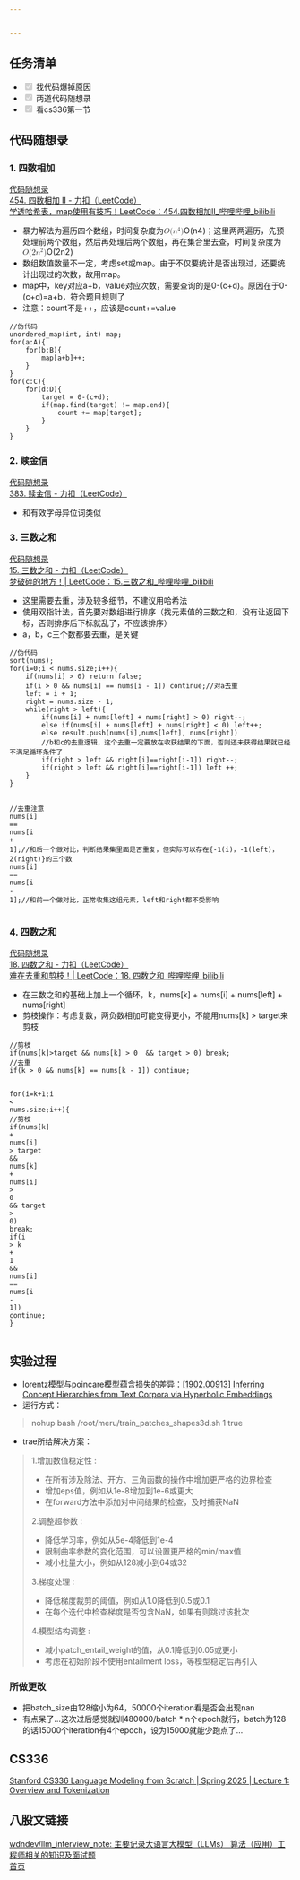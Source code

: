 ```yaml
---


---
```


<h2 id="任务清单">任务清单</h2>
<ul>
<li class="task-list-item"><input type="checkbox" class="task-list-item-checkbox" checked="true" disabled=""> 找代码爆掉原因</li>
<li class="task-list-item"><input type="checkbox" class="task-list-item-checkbox" checked="true" disabled=""> 两道代码随想录</li>
<li class="task-list-item"><input type="checkbox" class="task-list-item-checkbox" checked="true" disabled=""> 看cs336第一节</li>
</ul>
<h2 id="代码随想录">代码随想录</h2>
<h3 id="四数相加">1. 四数相加</h3>
<p><a href="https://www.programmercarl.com/0454.%E5%9B%9B%E6%95%B0%E7%9B%B8%E5%8A%A0II.html#%E7%AE%97%E6%B3%95%E5%85%AC%E5%BC%80%E8%AF%BE">代码随想录</a><br>
<a href="https://leetcode.cn/problems/4sum-ii/description/">454. 四数相加 II - 力扣（LeetCode）</a><br>
<a href="https://www.bilibili.com/video/BV1Md4y1Q7Yh/">学透哈希表，map使用有技巧！LeetCode：454.四数相加II_哔哩哔哩_bilibili</a></p>
<ul>
<li>暴力解法为遍历四个数组，时间复杂度为<span class="katex--inline"><span class="katex"><span class="katex-mathml"><math xmlns="http://www.w3.org/1998/Math/MathML"><semantics><mrow><mi>O</mi><mo stretchy="false">(</mo><msup><mi>n</mi><mn>4</mn></msup><mo stretchy="false">)</mo></mrow><annotation encoding="application/x-tex">O(n^4)</annotation></semantics></math></span><span class="katex-html" aria-hidden="true"><span class="base"><span class="strut" style="height: 1.06411em; vertical-align: -0.25em;"></span><span class="mord mathnormal" style="margin-right: 0.02778em;">O</span><span class="mopen">(</span><span class="mord"><span class="mord mathnormal">n</span><span class="msupsub"><span class="vlist-t"><span class="vlist-r"><span class="vlist" style="height: 0.814108em;"><span class="" style="top: -3.063em; margin-right: 0.05em;"><span class="pstrut" style="height: 2.7em;"></span><span class="sizing reset-size6 size3 mtight"><span class="mord mtight">4</span></span></span></span></span></span></span></span><span class="mclose">)</span></span></span></span></span>；这里两两遍历，先预处理前两个数组，然后再处理后两个数组，再在集合里去查，时间复杂度为<span class="katex--inline"><span class="katex"><span class="katex-mathml"><math xmlns="http://www.w3.org/1998/Math/MathML"><semantics><mrow><mi>O</mi><mo stretchy="false">(</mo><mn>2</mn><msup><mi>n</mi><mn>2</mn></msup><mo stretchy="false">)</mo></mrow><annotation encoding="application/x-tex">O(2n^2)</annotation></semantics></math></span><span class="katex-html" aria-hidden="true"><span class="base"><span class="strut" style="height: 1.06411em; vertical-align: -0.25em;"></span><span class="mord mathnormal" style="margin-right: 0.02778em;">O</span><span class="mopen">(</span><span class="mord">2</span><span class="mord"><span class="mord mathnormal">n</span><span class="msupsub"><span class="vlist-t"><span class="vlist-r"><span class="vlist" style="height: 0.814108em;"><span class="" style="top: -3.063em; margin-right: 0.05em;"><span class="pstrut" style="height: 2.7em;"></span><span class="sizing reset-size6 size3 mtight"><span class="mord mtight">2</span></span></span></span></span></span></span></span><span class="mclose">)</span></span></span></span></span></li>
<li>数组数值数量不一定，考虑set或map。由于不仅要统计是否出现过，还要统计出现过的次数，故用map。</li>
<li>map中，key对应a+b，value对应次数，需要查询的是0-(c+d)。原因在于0-(c+d)=a+b，符合题目规则了</li>
<li>注意：count不是++，应该是count+=value</li>
</ul>
<pre class=" language-c"><code class="prism  language-c"><span class="token comment">//伪代码</span>
<span class="token function">unordered_map</span><span class="token punctuation">(</span><span class="token keyword">int</span><span class="token punctuation">,</span> <span class="token keyword">int</span><span class="token punctuation">)</span> map<span class="token punctuation">;</span>
<span class="token keyword">for</span><span class="token punctuation">(</span>a<span class="token punctuation">:</span>A<span class="token punctuation">)</span><span class="token punctuation">{</span>
	<span class="token keyword">for</span><span class="token punctuation">(</span>b<span class="token punctuation">:</span>B<span class="token punctuation">)</span><span class="token punctuation">{</span>
		map<span class="token punctuation">[</span>a<span class="token operator">+</span>b<span class="token punctuation">]</span><span class="token operator">++</span><span class="token punctuation">;</span>
	<span class="token punctuation">}</span>
<span class="token punctuation">}</span>
<span class="token keyword">for</span><span class="token punctuation">(</span>c<span class="token punctuation">:</span>C<span class="token punctuation">)</span><span class="token punctuation">{</span>
	<span class="token keyword">for</span><span class="token punctuation">(</span>d<span class="token punctuation">:</span>D<span class="token punctuation">)</span><span class="token punctuation">{</span>
		target <span class="token operator">=</span> <span class="token number">0</span><span class="token operator">-</span><span class="token punctuation">(</span>c<span class="token operator">+</span>d<span class="token punctuation">)</span><span class="token punctuation">;</span>
		<span class="token keyword">if</span><span class="token punctuation">(</span>map<span class="token punctuation">.</span><span class="token function">find</span><span class="token punctuation">(</span>target<span class="token punctuation">)</span> <span class="token operator">!=</span> map<span class="token punctuation">.</span>end<span class="token punctuation">)</span><span class="token punctuation">{</span>
			count <span class="token operator">+</span><span class="token operator">=</span> map<span class="token punctuation">[</span>target<span class="token punctuation">]</span><span class="token punctuation">;</span>
		<span class="token punctuation">}</span>
	<span class="token punctuation">}</span>
<span class="token punctuation">}</span>
</code></pre>
<h3 id="赎金信">2. 赎金信</h3>
<p><a href="https://www.programmercarl.com/0383.%E8%B5%8E%E9%87%91%E4%BF%A1.html#%E5%85%B6%E4%BB%96%E8%AF%AD%E8%A8%80%E7%89%88%E6%9C%AC">代码随想录</a><br>
<a href="https://leetcode.cn/problems/ransom-note/submissions/656737237/">383. 赎金信 - 力扣（LeetCode）</a></p>
<ul>
<li>和有效字母异位词类似</li>
</ul>
<h3 id="三数之和">3. 三数之和</h3>
<p><a href="https://www.programmercarl.com/0015.%E4%B8%89%E6%95%B0%E4%B9%8B%E5%92%8C.html#%E7%AE%97%E6%B3%95%E5%85%AC%E5%BC%80%E8%AF%BE">代码随想录</a><br>
<a href="https://leetcode.cn/problems/3sum/description/">15. 三数之和 - 力扣（LeetCode）</a><br>
<a href="https://www.bilibili.com/video/BV1GW4y127qo/?vd_source=96ef48634663967d0116e79abff26934">梦破碎的地方！| LeetCode：15.三数之和_哔哩哔哩_bilibili</a></p>
<ul>
<li>这里需要去重，涉及较多细节，不建议用哈希法</li>
<li>使用双指针法，首先要对数组进行排序（找元素值的三数之和，没有让返回下标，否则排序后下标就乱了，不应该排序）</li>
<li>a，b，c三个数都要去重，是关键</li>
</ul>
<pre class=" language-c"><code class="prism  language-c"><span class="token comment">//伪代码</span>
<span class="token function">sort</span><span class="token punctuation">(</span>nums<span class="token punctuation">)</span><span class="token punctuation">;</span>
<span class="token keyword">for</span><span class="token punctuation">(</span>i<span class="token operator">=</span><span class="token number">0</span><span class="token punctuation">;</span>i <span class="token operator">&lt;</span> nums<span class="token punctuation">.</span>size<span class="token punctuation">;</span>i<span class="token operator">++</span><span class="token punctuation">)</span><span class="token punctuation">{</span>
	<span class="token keyword">if</span><span class="token punctuation">(</span>nums<span class="token punctuation">[</span>i<span class="token punctuation">]</span> <span class="token operator">&gt;</span> <span class="token number">0</span><span class="token punctuation">)</span> <span class="token keyword">return</span> false<span class="token punctuation">;</span>
	<span class="token keyword">if</span><span class="token punctuation">(</span>i <span class="token operator">&gt;</span> <span class="token number">0</span> <span class="token operator">&amp;&amp;</span> nums<span class="token punctuation">[</span>i<span class="token punctuation">]</span> <span class="token operator">==</span> nums<span class="token punctuation">[</span>i <span class="token operator">-</span> <span class="token number">1</span><span class="token punctuation">]</span><span class="token punctuation">)</span> <span class="token keyword">continue</span><span class="token punctuation">;</span><span class="token comment">//对a去重</span>
	left <span class="token operator">=</span> i <span class="token operator">+</span> <span class="token number">1</span><span class="token punctuation">;</span>
	right <span class="token operator">=</span> nums<span class="token punctuation">.</span>size <span class="token operator">-</span> <span class="token number">1</span><span class="token punctuation">;</span>
	<span class="token keyword">while</span><span class="token punctuation">(</span>right <span class="token operator">&gt;</span> left<span class="token punctuation">)</span><span class="token punctuation">{</span>
		<span class="token keyword">if</span><span class="token punctuation">(</span>nums<span class="token punctuation">[</span>i<span class="token punctuation">]</span> <span class="token operator">+</span> nums<span class="token punctuation">[</span>left<span class="token punctuation">]</span> <span class="token operator">+</span> nums<span class="token punctuation">[</span>right<span class="token punctuation">]</span> <span class="token operator">&gt;</span> <span class="token number">0</span><span class="token punctuation">)</span> right<span class="token operator">--</span><span class="token punctuation">;</span>
		<span class="token keyword">else</span> <span class="token keyword">if</span><span class="token punctuation">(</span>nums<span class="token punctuation">[</span>i<span class="token punctuation">]</span> <span class="token operator">+</span> nums<span class="token punctuation">[</span>left<span class="token punctuation">]</span> <span class="token operator">+</span> nums<span class="token punctuation">[</span>right<span class="token punctuation">]</span> <span class="token operator">&lt;</span> <span class="token number">0</span><span class="token punctuation">)</span> left<span class="token operator">++</span><span class="token punctuation">;</span>
		<span class="token keyword">else</span> result<span class="token punctuation">.</span><span class="token function">push</span><span class="token punctuation">(</span>nums<span class="token punctuation">[</span>i<span class="token punctuation">]</span><span class="token punctuation">,</span>nums<span class="token punctuation">[</span>left<span class="token punctuation">]</span><span class="token punctuation">,</span> nums<span class="token punctuation">[</span>right<span class="token punctuation">]</span><span class="token punctuation">)</span>
		<span class="token comment">//b和c的去重逻辑，这个去重一定要放在收获结果的下面，否则还未获得结果就已经不满足循环条件了</span>
		<span class="token keyword">if</span><span class="token punctuation">(</span>right <span class="token operator">&gt;</span> left <span class="token operator">&amp;&amp;</span> right<span class="token punctuation">[</span>i<span class="token punctuation">]</span><span class="token operator">==</span>right<span class="token punctuation">[</span>i<span class="token number">-1</span><span class="token punctuation">]</span><span class="token punctuation">)</span> right<span class="token operator">--</span><span class="token punctuation">;</span>
		<span class="token keyword">if</span><span class="token punctuation">(</span>right <span class="token operator">&gt;</span> left <span class="token operator">&amp;&amp;</span> right<span class="token punctuation">[</span>i<span class="token punctuation">]</span><span class="token operator">==</span>right<span class="token punctuation">[</span>i<span class="token number">-1</span><span class="token punctuation">]</span><span class="token punctuation">)</span> left <span class="token operator">++</span><span class="token punctuation">;</span>
	<span class="token punctuation">}</span>
<span class="token punctuation">}</span>

<span class="token comment">//去重注意</span>
nums<span class="token punctuation">[</span>i<span class="token punctuation">]</span> <span class="token operator">==</span> nums<span class="token punctuation">[</span>i <span class="token operator">+</span> <span class="token number">1</span><span class="token punctuation">]</span><span class="token punctuation">;</span><span class="token comment">//和后一个做对比，判断结果集里面是否重复，但实际可以存在{-1(i)，-1(left)，2(right)}的三个数</span>
nums<span class="token punctuation">[</span>i<span class="token punctuation">]</span> <span class="token operator">==</span> nums<span class="token punctuation">[</span>i <span class="token operator">-</span> <span class="token number">1</span><span class="token punctuation">]</span><span class="token punctuation">;</span><span class="token comment">//和前一个做对比，正常收集这组元素，left和right都不受影响</span>
</code></pre>
<h3 id="四数之和">4. 四数之和</h3>
<p><a href="https://www.programmercarl.com/0018.%E5%9B%9B%E6%95%B0%E4%B9%8B%E5%92%8C.html#%E7%AE%97%E6%B3%95%E5%85%AC%E5%BC%80%E8%AF%BE">代码随想录</a><br>
<a href="https://leetcode.cn/problems/4sum/description/">18. 四数之和 - 力扣（LeetCode）</a><br>
<a href="https://www.bilibili.com/video/BV1DS4y147US/?vd_source=96ef48634663967d0116e79abff26934">难在去重和剪枝！| LeetCode：18. 四数之和_哔哩哔哩_bilibili</a></p>
<ul>
<li>在三数之和的基础上加上一个循环，k，nums[k] + nums[i] + nums[left] + nums[right]</li>
<li>剪枝操作：考虑复数，两负数相加可能变得更小，不能用nums[k] &gt; target来剪枝</li>
</ul>
<pre class=" language-c"><code class="prism  language-c"><span class="token comment">//剪枝</span>
<span class="token keyword">if</span><span class="token punctuation">(</span>nums<span class="token punctuation">[</span>k<span class="token punctuation">]</span><span class="token operator">&gt;</span>target <span class="token operator">&amp;&amp;</span> nums<span class="token punctuation">[</span>k<span class="token punctuation">]</span> <span class="token operator">&gt;</span> <span class="token number">0</span>  <span class="token operator">&amp;&amp;</span> target <span class="token operator">&gt;</span> <span class="token number">0</span><span class="token punctuation">)</span> <span class="token keyword">break</span><span class="token punctuation">;</span>
<span class="token comment">//去重</span>
<span class="token keyword">if</span><span class="token punctuation">(</span>k <span class="token operator">&gt;</span> <span class="token number">0</span> <span class="token operator">&amp;&amp;</span> nums<span class="token punctuation">[</span>k<span class="token punctuation">]</span> <span class="token operator">==</span> nums<span class="token punctuation">[</span>k <span class="token operator">-</span> <span class="token number">1</span><span class="token punctuation">]</span><span class="token punctuation">)</span> <span class="token keyword">continue</span><span class="token punctuation">;</span>

<span class="token keyword">for</span><span class="token punctuation">(</span>i<span class="token operator">=</span>k<span class="token operator">+</span><span class="token number">1</span><span class="token punctuation">;</span>i <span class="token operator">&lt;</span> nums<span class="token punctuation">.</span>size<span class="token punctuation">;</span>i<span class="token operator">++</span><span class="token punctuation">)</span><span class="token punctuation">{</span>
	<span class="token comment">//剪枝</span>
	<span class="token keyword">if</span><span class="token punctuation">(</span>nums<span class="token punctuation">[</span>k<span class="token punctuation">]</span> <span class="token operator">+</span> nums<span class="token punctuation">[</span>i<span class="token punctuation">]</span> <span class="token operator">&gt;</span> target <span class="token operator">&amp;&amp;</span> nums<span class="token punctuation">[</span>k<span class="token punctuation">]</span> <span class="token operator">+</span> nums<span class="token punctuation">[</span>i<span class="token punctuation">]</span> <span class="token operator">&gt;</span> <span class="token number">0</span> <span class="token operator">&amp;&amp;</span> target <span class="token operator">&gt;</span> <span class="token number">0</span><span class="token punctuation">)</span> <span class="token keyword">break</span><span class="token punctuation">;</span>
	<span class="token keyword">if</span><span class="token punctuation">(</span>i <span class="token operator">&gt;</span> k <span class="token operator">+</span> <span class="token number">1</span> <span class="token operator">&amp;&amp;</span> nums<span class="token punctuation">[</span>i<span class="token punctuation">]</span> <span class="token operator">==</span> nums<span class="token punctuation">[</span>i <span class="token operator">-</span> <span class="token number">1</span><span class="token punctuation">]</span><span class="token punctuation">)</span> <span class="token keyword">continue</span><span class="token punctuation">;</span>
<span class="token punctuation">}</span>
</code></pre>
<h2 id="实验过程">实验过程</h2>
<ul>
<li>lorentz模型与poincare模型蕴含损失的差异：<a href="https://arxiv.org/abs/1902.00913">[1902.00913] Inferring Concept Hierarchies from Text Corpora via Hyperbolic Embeddings</a></li>
<li>运行方式：</li>
</ul>
<blockquote>
<p>nohup bash /root/meru/train_patches_shapes3d.sh 1 true</p>
</blockquote>
<ul>
<li>trae所给解决方案：</li>
</ul>
<blockquote>
<p>1.增加数值稳定性 :</p>
<ul>
<li>在所有涉及除法、开方、三角函数的操作中增加更严格的边界检查</li>
<li>增加eps值，例如从1e-8增加到1e-6或更大</li>
<li>在forward方法中添加对中间结果的检查，及时捕获NaN</li>
</ul>
<p>2.调整超参数 :</p>
<ul>
<li>降低学习率，例如从5e-4降低到1e-4</li>
<li>限制曲率参数的变化范围，可以设置更严格的min/max值</li>
<li>减小批量大小，例如从128减小到64或32</li>
</ul>
<p>3.梯度处理 :</p>
<ul>
<li>降低梯度裁剪的阈值，例如从1.0降低到0.5或0.1</li>
<li>在每个迭代中检查梯度是否包含NaN，如果有则跳过该批次</li>
</ul>
<p>4.模型结构调整 :</p>
<ul>
<li>减小patch_entail_weight的值，从0.1降低到0.05或更小</li>
<li>考虑在初始阶段不使用entailment loss，等模型稳定后再引入</li>
</ul>
</blockquote>
<h3 id="所做更改">所做更改</h3>
<ul>
<li>把batch_size由128缩小为64，50000个iteration看是否会出现nan</li>
<li>有点呆了…这次过后感觉就训480000/batch * n个epoch就行，batch为128的话15000个iteration有4个epoch，设为15000就能少跑点了…</li>
</ul>
<h2 id="cs336">CS336</h2>
<p><a href="https://www.youtube.com/watch?v=SQ3fZ1sAqXI&amp;list=PLoROMvodv4rOY23Y0BoGoBGgQ1zmU_MT_&amp;index=1">Stanford CS336 Language Modeling from Scratch | Spring 2025 | Lecture 1: Overview and Tokenization</a></p>
<h2 id="八股文链接">八股文链接</h2>
<p><a href="https://github.com/wdndev/llm_interview_note?tab=readme-ov-file">wdndev/llm_interview_note: 主要记录大语言大模型（LLMs） 算法（应用）工程师相关的知识及面试题</a><br>
<a href="https://wdndev.github.io/llm_interview_note/#/">首页</a></p>

